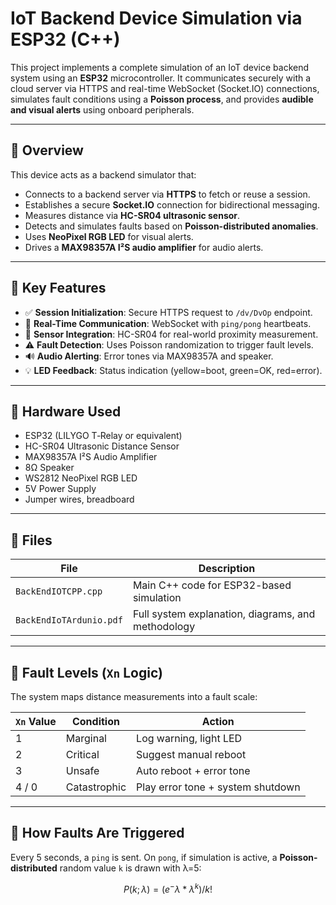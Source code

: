 # IoT Backend Device Simulation via ESP32 (C++)

This project implements a complete simulation of an IoT device backend system using an **ESP32** microcontroller. It communicates securely with a cloud server via HTTPS and real-time WebSocket (Socket.IO) connections, simulates fault conditions using a **Poisson process**, and provides **audible and visual alerts** using onboard peripherals.

---

## 📜 Overview

This device acts as a backend simulator that:
- Connects to a backend server via **HTTPS** to fetch or reuse a session.
- Establishes a secure **Socket.IO** connection for bidirectional messaging.
- Measures distance via **HC-SR04 ultrasonic sensor**.
- Detects and simulates faults based on **Poisson-distributed anomalies**.
- Uses **NeoPixel RGB LED** for visual alerts.
- Drives a **MAX98357A I²S audio amplifier** for audio alerts.

---

## 🧪 Key Features

- ✅ **Session Initialization**: Secure HTTPS request to `/dv/DvOp` endpoint.
- 🔄 **Real-Time Communication**: WebSocket with `ping/pong` heartbeats.
- 📏 **Sensor Integration**: HC-SR04 for real-world proximity measurement.
- ⚠️ **Fault Detection**: Uses Poisson randomization to trigger fault levels.
- 🔊 **Audio Alerting**: Error tones via MAX98357A and speaker.
- 💡 **LED Feedback**: Status indication (yellow=boot, green=OK, red=error).

---

## 🧰 Hardware Used

- ESP32 (LILYGO T‑Relay or equivalent)
- HC-SR04 Ultrasonic Distance Sensor
- MAX98357A I²S Audio Amplifier
- 8Ω Speaker
- WS2812 NeoPixel RGB LED
- 5V Power Supply
- Jumper wires, breadboard

---

## 📂 Files

| File | Description |
|------|-------------|
| `BackEndIOTCPP.cpp` | Main C++ code for ESP32-based simulation |
| `BackEndIoTArdunio.pdf` | Full system explanation, diagrams, and methodology |

---

## 🔁 Fault Levels (`Xn` Logic)

The system maps distance measurements into a fault scale:

| `Xn` Value | Condition | Action |
|------------|-----------|--------|
| 1 | Marginal | Log warning, light LED |
| 2 | Critical | Suggest manual reboot |
| 3 | Unsafe | Auto reboot + error tone |
| 4 / 0 | Catastrophic | Play error tone + system shutdown |

---

## 🧪 How Faults Are Triggered

Every 5 seconds, a `ping` is sent. On `pong`, if simulation is active, a **Poisson-distributed** random value `k` is drawn with λ=5:

```math
P(k; λ) = (e^-λ * λ^k) / k!

